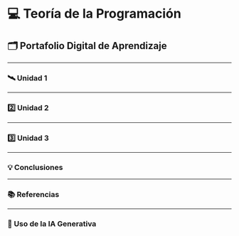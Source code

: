 # 💻 Teoría de la Programación
## 🗂️ Portafolio Digital de Aprendizaje

---

### 🛰️ Unidad 1

---

### 2️⃣ Unidad 2


---

### 3️⃣ Unidad 3


---

### 💡 Conclusiones


---

### 📚 Referencias


---

### 🤖 Uso de la IA Generativa

